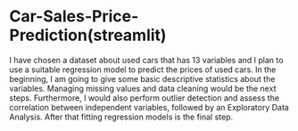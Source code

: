 # Car-Sales-Price-Prediction(streamlit)

I have chosen a dataset about used cars that has 13 variables and I plan to use a suitable regression model to predict the prices of used cars.
In the beginning, I am going to give some basic descriptive statistics about the variables. Managing missing values and data cleaning would be the next steps. Furthermore, I would also perform outlier detection and assess the correlation between independent variables, followed by an Exploratory Data Analysis. After that fitting regression models is the final step.
